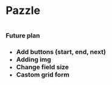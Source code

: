 <h1>Pazzle<h1>

<h3>Future plan<h3>
<div>
	<ul>
		<li>Add buttons (start, end, next)</li>
		<li>Adding img</li>
		<li>Change field size</li>
		<li>Castom grid form</li>
	</ul>
</div>